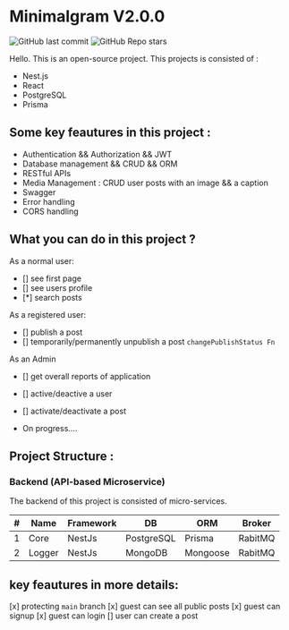 # Minimalgram V2.0.0
![GitHub last commit](https://img.shields.io/github/last-commit/MamadTaheri/minimalgram-v2-fullstack)
![GitHub Repo stars](https://img.shields.io/github/stars/MamadTaheri/minimalgram-v2-fullstack?style=social)

Hello. This is an open-source project. This projects is consisted of :

* Nest.js
* React
* PostgreSQL
* Prisma

## Some key feautures in this project :

* Authentication && Authorization && JWT
* Database management && CRUD && ORM
* RESTful APIs
* Media Management : CRUD user posts with an image && a caption
* Swagger
* Error handling
* CORS handling

## What you can do in this project ?

As a normal user:

* [] see first page 
* [] see users profile 
* [*] search posts

As a registered user: 

* [] publish a post
* [] temporarily/permanently unpublish a post `changePublishStatus Fn`

As an Admin

* [] get overall reports of application
* [] active/deactive a user
* [] activate/deactivate a post

* On progress....


## Project Structure :

### Backend (API-based Microservice)

 The backend of this project is consisted of micro-services.

| # | Name   | Framework | DB         | ORM      | Broker  |
|---|--------|-----------|------------|----------|---------|
| 1 | Core   | NestJs    | PostgreSQL | Prisma   | RabitMQ |
| 2 | Logger | NestJs    | MongoDB    | Mongoose | RabitMQ |

## key feautures in more details:

[x] protecting `main` branch
[x] guest can see all public posts
[x] guest can signup
[x] guest can login
[] user can  create a post